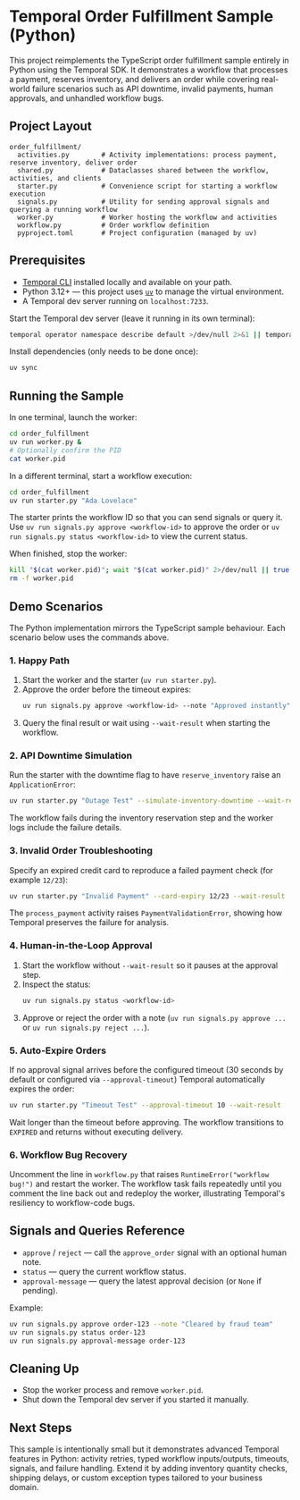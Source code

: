 # Temporal Order Fulfillment Sample (Python)

This project reimplements the TypeScript order fulfillment sample entirely in Python using the Temporal SDK.
It demonstrates a workflow that processes a payment, reserves inventory, and delivers an order while
covering real-world failure scenarios such as API downtime, invalid payments, human approvals, and
unhandled workflow bugs.

## Project Layout

```
order_fulfillment/
  activities.py        # Activity implementations: process payment, reserve inventory, deliver order
  shared.py            # Dataclasses shared between the workflow, activities, and clients
  starter.py           # Convenience script for starting a workflow execution
  signals.py           # Utility for sending approval signals and querying a running workflow
  worker.py            # Worker hosting the workflow and activities
  workflow.py          # Order workflow definition
  pyproject.toml       # Project configuration (managed by uv)
```

## Prerequisites

* [Temporal CLI](https://docs.temporal.io/cli) installed locally and available on your path.
* Python 3.12+ — this project uses [`uv`](https://docs.astral.sh/uv/) to manage the virtual environment.
* A Temporal dev server running on `localhost:7233`.

Start the Temporal dev server (leave it running in its own terminal):

```bash
temporal operator namespace describe default >/dev/null 2>&1 || temporal server start-dev
```

Install dependencies (only needs to be done once):

```bash
uv sync
```

## Running the Sample

In one terminal, launch the worker:

```bash
cd order_fulfillment
uv run worker.py &
# Optionally confirm the PID
cat worker.pid
```

In a different terminal, start a workflow execution:

```bash
cd order_fulfillment
uv run starter.py "Ada Lovelace"
```

The starter prints the workflow ID so that you can send signals or query it.
Use `uv run signals.py approve <workflow-id>` to approve the order or
`uv run signals.py status <workflow-id>` to view the current status.

When finished, stop the worker:

```bash
kill "$(cat worker.pid)"; wait "$(cat worker.pid)" 2>/dev/null || true
rm -f worker.pid
```

## Demo Scenarios

The Python implementation mirrors the TypeScript sample behaviour. Each scenario below uses the commands above.

### 1. Happy Path

1. Start the worker and the starter (`uv run starter.py`).
2. Approve the order before the timeout expires:
   ```bash
   uv run signals.py approve <workflow-id> --note "Approved instantly"
   ```
3. Query the final result or wait using `--wait-result` when starting the workflow.

### 2. API Downtime Simulation

Run the starter with the downtime flag to have `reserve_inventory` raise an `ApplicationError`:

```bash
uv run starter.py "Outage Test" --simulate-inventory-downtime --wait-result
```

The workflow fails during the inventory reservation step and the worker logs include the failure details.

### 3. Invalid Order Troubleshooting

Specify an expired credit card to reproduce a failed payment check (for example `12/23`):

```bash
uv run starter.py "Invalid Payment" --card-expiry 12/23 --wait-result
```

The `process_payment` activity raises `PaymentValidationError`, showing how Temporal preserves the failure for analysis.

### 4. Human-in-the-Loop Approval

1. Start the workflow without `--wait-result` so it pauses at the approval step.
2. Inspect the status:
   ```bash
   uv run signals.py status <workflow-id>
   ```
3. Approve or reject the order with a note (`uv run signals.py approve ...` or `uv run signals.py reject ...`).

### 5. Auto-Expire Orders

If no approval signal arrives before the configured timeout (30 seconds by default or configured via `--approval-timeout`)
Temporal automatically expires the order:

```bash
uv run starter.py "Timeout Test" --approval-timeout 10 --wait-result
```

Wait longer than the timeout before approving. The workflow transitions to `EXPIRED` and returns without executing delivery.

### 6. Workflow Bug Recovery

Uncomment the line in `workflow.py` that raises `RuntimeError("workflow bug!")` and restart the worker. The workflow task
fails repeatedly until you comment the line back out and redeploy the worker, illustrating Temporal's resiliency to
workflow-code bugs.

## Signals and Queries Reference

* `approve` / `reject` — call the `approve_order` signal with an optional human note.
* `status` — query the current workflow status.
* `approval-message` — query the latest approval decision (or `None` if pending).

Example:

```bash
uv run signals.py approve order-123 --note "Cleared by fraud team"
uv run signals.py status order-123
uv run signals.py approval-message order-123
```

## Cleaning Up

* Stop the worker process and remove `worker.pid`.
* Shut down the Temporal dev server if you started it manually.

## Next Steps

This sample is intentionally small but it demonstrates advanced Temporal features in Python:
activity retries, typed workflow inputs/outputs, timeouts, signals, and failure handling.
Extend it by adding inventory quantity checks, shipping delays, or custom exception types tailored to your business domain.
